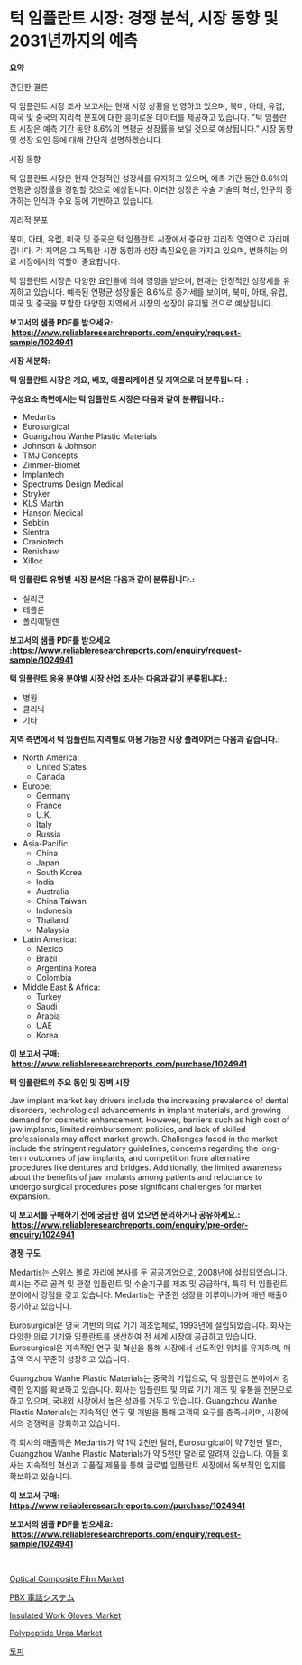 <p><h1>턱 임플란트 시장: 경쟁 분석, 시장 동향 및 2031년까지의 예측</h1></p><p><strong>요약</strong></p>
<p><p>간단한 결론</p><p>턱 임플란트 시장 조사 보고서는 현재 시장 상황을 반영하고 있으며, 북미, 아태, 유럽, 미국 및 중국의 지리적 분포에 대한 흥미로운 데이터를 제공하고 있습니다. "턱 임플란트 시장은 예측 기간 동안 8.6%의 연평균 성장률을 보일 것으로 예상됩니다." 시장 동향 및 성장 요인 등에 대해 간단히 설명하겠습니다.</p><p>시장 동향</p><p>턱 임플란트 시장은 현재 안정적인 성장세를 유지하고 있으며, 예측 기간 동안 8.6%의 연평균 성장률을 경험할 것으로 예상됩니다. 이러한 성장은 수술 기술의 혁신, 인구의 증가하는 인식과 수요 등에 기반하고 있습니다.</p><p>지리적 분포</p><p>북미, 아태, 유럽, 미국 및 중국은 턱 임플란트 시장에서 중요한 지리적 영역으로 자리매깁니다. 각 지역은 그 독특한 시장 동향과 성장 촉진요인을 가지고 있으며, 변화하는 의료 시장에서의 역할이 중요합니다.</p><p>턱 임플란트 시장은 다양한 요인들에 의해 영향을 받으며, 현재는 안정적인 성장세를 유지하고 있습니다. 예측된 연평균 성장률은 8.6%로 증가세를 보이며, 북미, 아태, 유럽, 미국 및 중국을 포함한 다양한 지역에서 시장의 성장이 유지될 것으로 예상됩니다.</p></p>
<p><strong>보고서의 샘플 PDF를 받으세요: &nbsp;<a href="https://www.reliableresearchreports.com/enquiry/request-sample/1024941">https://www.reliableresearchreports.com/enquiry/request-sample/1024941</a></strong></p>
<p><strong>시장 세분화:</strong></p>
<p><strong> 턱 임플란트 시장은 개요, 배포, 애플리케이션 및 지역으로 더 분류됩니다. :</strong></p>
<p><strong>구성요소 측면에서는 턱 임플란트 시장은 다음과 같이 분류됩니다.:</strong></p>
<p><ul><li>Medartis</li><li>Eurosurgical</li><li>Guangzhou Wanhe Plastic Materials</li><li>Johnson & Johnson</li><li>TMJ Concepts</li><li>Zimmer-Biomet</li><li>Implantech</li><li>Spectrums Design Medical</li><li>Stryker</li><li>KLS Martin</li><li>Hanson Medical</li><li>Sebbin</li><li>Sientra</li><li>Craniotech</li><li>Renishaw</li><li>Xilloc</li></ul></p>
<p><strong> 턱 임플란트 유형별 시장 분석은 다음과 같이 분류됩니다.:</strong></p>
<p><ul><li>실리콘</li><li>테플론</li><li>폴리에틸렌</li></ul></p>
<p><strong>보고서의 샘플 PDF를 받으세요 :<a href="https://www.reliableresearchreports.com/enquiry/request-sample/1024941">https://www.reliableresearchreports.com/enquiry/request-sample/1024941</a></strong></p>
<p><strong> 턱 임플란트 응용 분야별 시장 산업 조사는 다음과 같이 분류됩니다.:</strong></p>
<p><ul><li>병원</li><li>클리닉</li><li>기타</li></ul></p>
<p><strong>지역 측면에서 턱 임플란트 지역별로 이용 가능한 시장 플레이어는 다음과 같습니다.:</strong></p>
<p><ul>
    <li>
        North America:
        <ul>
            <li>United States</li>
            <li>Canada</li>
        </ul>
    </li>
    <li>
        Europe:
        <ul>
            <li>Germany</li>
            <li>France</li>
            <li>U.K.</li>
            <li>Italy</li>
            <li>Russia</li>
        </ul>
    </li>
    <li>
        Asia-Pacific:
        <ul>
            <li>China</li>
            <li>Japan</li>
            <li>South Korea</li>
            <li>India</li>
            <li>Australia</li>
            <li>China Taiwan</li>
            <li>Indonesia</li>
            <li>Thailand</li>
            <li>Malaysia</li>
        </ul>
    </li>
    <li>
        Latin America:
        <ul>
            <li>Mexico</li>
            <li>Brazil</li>
            <li>Argentina Korea</li>
            <li>Colombia</li>
        </ul>
    </li>
    <li>
        Middle East & Africa:
        <ul>
            <li>Turkey</li>
            <li>Saudi</li>
            <li>Arabia</li>
            <li>UAE</li>
            <li>Korea</li>
        </ul>
    </li>
    </ul></p>
<p><strong>이 보고서 구매: &nbsp;<a href="https://www.reliableresearchreports.com/purchase/1024941">https://www.reliableresearchreports.com/purchase/1024941</a></strong></p>
<p><strong>턱 임플란트의 주요 동인 및 장벽 시장</strong></p>
<p><p>Jaw implant market key drivers include the increasing prevalence of dental disorders, technological advancements in implant materials, and growing demand for cosmetic enhancement. However, barriers such as high cost of jaw implants, limited reimbursement policies, and lack of skilled professionals may affect market growth. Challenges faced in the market include the stringent regulatory guidelines, concerns regarding the long-term outcomes of jaw implants, and competition from alternative procedures like dentures and bridges. Additionally, the limited awareness about the benefits of jaw implants among patients and reluctance to undergo surgical procedures pose significant challenges for market expansion.</p></p>
<p><strong>이 보고서를 구매하기 전에 궁금한 점이 있으면 문의하거나 공유하세요.: &nbsp;<a href="https://www.reliableresearchreports.com/enquiry/pre-order-enquiry/1024941">https://www.reliableresearchreports.com/enquiry/pre-order-enquiry/1024941</a></strong></p>
<p><strong>경쟁 구도</strong></p>
<p><p>Medartis는 스위스 볼로 자리에 본사를 둔 공공기업으로, 2008년에 설립되었습니다. 회사는 주로 골격 및 관절 임플란트 및 수술기구를 제조 및 공급하며, 특히 턱 임플란트 분야에서 강점을 갖고 있습니다. Medartis는 꾸준한 성장을 이루어나가며 매년 매출이 증가하고 있습니다. </p><p>Eurosurgical은 영국 기반의 의료 기기 제조업체로, 1993년에 설립되었습니다. 회사는 다양한 의료 기기와 임플란트를 생산하여 전 세계 시장에 공급하고 있습니다. Eurosurgical은 지속적인 연구 및 혁신을 통해 시장에서 선도적인 위치를 유지하며, 매출액 역시 꾸준히 성장하고 있습니다.</p><p>Guangzhou Wanhe Plastic Materials는 중국의 기업으로, 턱 임플란트 분야에서 강력한 입지를 확보하고 있습니다. 회사는 임플란트 및 의료 기기 제조 및 유통을 전문으로 하고 있으며, 국내외 시장에서 높은 성과를 거두고 있습니다. Guangzhou Wanhe Plastic Materials는 지속적인 연구 및 개발을 통해 고객의 요구를 충족시키며, 시장에서의 경쟁력을 강화하고 있습니다.</p><p>각 회사의 매출액은 Medartis가 약 1억 2천만 달러, Eurosurgical이 약 7천만 달러, Guangzhou Wanhe Plastic Materials가 약 5천만 달러로 알려져 있습니다. 이들 회사는 지속적인 혁신과 고품질 제품을 통해 글로벌 임플란트 시장에서 독보적인 입지를 확보하고 있습니다.</p></p>
<p><strong>이 보고서 구매: &nbsp; <a href="https://www.reliableresearchreports.com/purchase/1024941">https://www.reliableresearchreports.com/purchase/1024941</a></strong></p>
<p><strong>보고서의 샘플 PDF를 받으세요: &nbsp;<a href="https://www.reliableresearchreports.com/enquiry/request-sample/1024941">https://www.reliableresearchreports.com/enquiry/request-sample/1024941</a></strong><strong></strong></p>
<p>&nbsp;</p>
<p><p><a href="https://issuu.com/reportprime-2/docs/optical-composite-film-market-size-2030.pptx">Optical Composite Film Market</a></p><p><a href="https://github.com/xnljig2898992/Market-Research-Report-List-1/blob/main/72764795222.md">PBX 電話システム</a></p><p><a href="https://github.com/PeterParrish5/Market-Research-Report-List-4/blob/main/insulated-work-gloves-market.md">Insulated Work Gloves Market</a></p><p><a href="https://issuu.com/reportprime-2/docs/polypeptide-urea-market-size-2030.pptx">Polypeptide Urea Market</a></p><p><a href="https://medium.com/@carlosdytouglas8907667/%ED%86%A0%ED%94%BC-%EC%8B%9C%EC%9E%A5-%EA%B7%9C%EB%AA%A8-cagr-%ED%8A%B8%EB%A0%8C%EB%93%9C-2024-2030-f38686fbf330">토피</a></p></p>